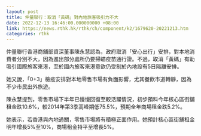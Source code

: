 ```yaml
---
layout: post
title: 仲量聯行：取消「黃碼」對內地旅客吸引力不大
date: 2022-12-13 16:46:00.000000000 +08:00
link: https://news.rthk.hk/rthk/ch/component/k2/1679620-20221213.htm
categories: rthk
---
```


仲量聯行香港商舖部資深董事陳永慧認為，政府取消「安心出行」安排，對本地消費者分別不大，因為進出部分處所仍要掃瞄疫苗通行證。不過，取消「黃碼」有助吸引國際旅客來港，至於國內旅客來港意欲仍受制於內地設有5日隔離安排。

她又說，「0+3」檢疫安排對本地零售市場有負面影響，尤其餐飲市道轉靜，因為不少市民出外旅遊。

陳永慧提到，零售市場下半年已慢慢回復至較活躍情況，初步預料今年核心區街舖租金跌10.6%，較2014年第3季高峰期低75.5%，預期全年商場租金跌5.2%。

她表示，若香港與內地通關，零售市場將有積極正面作用。她預計核心區街舖租金明年增長5%至10%，商場租金持平至增長5%。
